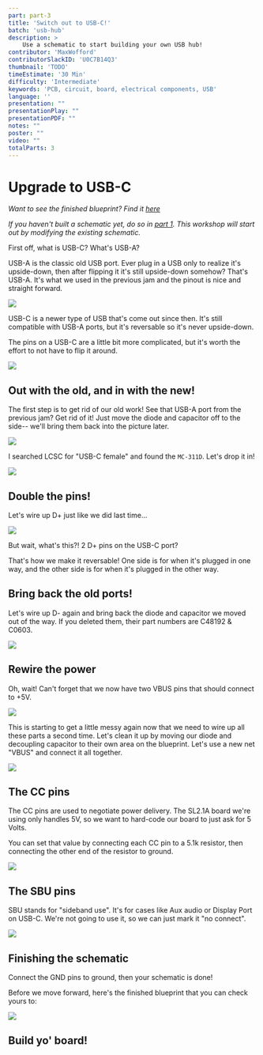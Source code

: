 ```yaml
---
part: part-3
title: 'Switch out to USB-C!'
batch: 'usb-hub'
description: >
    Use a schematic to start building your own USB hub!
contributor: 'MaxWofford'
contributorSlackID: 'U0C7B14Q3'
thumbnail: 'TODO'
timeEstimate: '30 Min'
difficulty: 'Intermediate'
keywords: 'PCB, circuit, board, electrical components, USB'
language: ''
presentation: "" 
presentationPlay: "" 
presentationPDF: "" 
notes: "" 
poster: ""
video: ""
totalParts: 3
---
```


# Upgrade to USB-C

_Want to see the finished blueprint? Find it [here](https://cloud-1fgnpj7ff-hack-club-bot.vercel.app/0schematic_usb-c-hub-hugo_steps_2023-10-11.pdf)_

_If you haven't built a schematic yet, do so in [part 1](/usb-hub/part-1). This workshop will start out by modifying the existing schematic._

First off, what is USB-C? What's USB-A?

USB-A is the classic old USB port. Ever plug in a USB only to realize it's upside-down, then after flipping it it's still upside-down somehow? That's USB-A. It's what we used in the previous jam and the pinout is nice and straight forward.

![](https://cloud-as00k601x-hack-club-bot.vercel.app/1screenshot_2023-10-11_at_15.25.13.png)

USB-C is a newer type of USB that's come out since then. It's still compatible with USB-A ports, but it's reversable so it's never upside-down.

The pins on a USB-C are a little bit more complicated, but it's worth the effort to not have to flip it around.

![](https://cloud-as00k601x-hack-club-bot.vercel.app/0screenshot_2023-10-11_at_15.27.04.png)

## Out with the old, and in with the new!

The first step is to get rid of our old work! See that USB-A port from the previous jam? Get rid of it! Just move the diode and capacitor off to the side-- we'll bring them back into the picture later.

![](https://cloud-j1ycj0t6g-hack-club-bot.vercel.app/00screenshot_2023-08-08_at_18.02.06.png)

I searched LCSC for "USB-C female" and found the `MC-311D`. Let's drop it in!

![](https://cloud-7577s4x6v-hack-club-bot.vercel.app/5screenshot_2023-10-11_at_15.17.24.png)

## Double the pins!

Let's wire up D+ just like we did last time...

![](https://cloud-9465tczyz-hack-club-bot.vercel.app/0screenshot_2023-10-11_at_15.35.25.png)

But wait, what's this?! 2 D+ pins on the USB-C port?

That's how we make it reversable! One side is for when it's plugged in one way, and the other side is for when it's plugged in the other way.

## Bring back the old ports!

Let's wire up D- again and bring back the diode and capacitor we moved out of the way. If you deleted them, their part numbers are C48192 & C0603.

![](https://cloud-esdtio3o8-hack-club-bot.vercel.app/0screenshot_2023-10-11_at_15.39.04.png)

## Rewire the power

Oh, wait! Can't forget that we now have two VBUS pins that should connect to +5V.

![](https://cloud-qbby4ute4-hack-club-bot.vercel.app/0screenshot_2023-10-11_at_15.44.33.png)

This is starting to get a little messy again now that we need to wire up all these parts a second time. Let's clean it up by moving our diode and decoupling capacitor to their own area on the blueprint. Let's use a new net "VBUS" and connect it all together.

![](https://cloud-9t7lcnmna-hack-club-bot.vercel.app/0screenshot_2023-10-11_at_15.46.19.png)

## The CC pins

The CC pins are used to negotiate power delivery. The SL2.1A board we're using only handles 5V, so we want to hard-code our board to just ask for 5 Volts.

You can set that value by connecting each CC pin to a 5.1k resistor, then connecting the other end of the resistor to ground.

![](https://cloud-7577s4x6v-hack-club-bot.vercel.app/1screenshot_2023-10-11_at_15.18.38.png)

## The SBU pins

SBU stands for "sideband use". It's for cases like Aux audio or Display Port on USB-C. We're not going to use it, so we can just mark it "no connect".

![](https://cloud-po0oxbov8-hack-club-bot.vercel.app/0screenshot_2023-10-11_at_15.49.52.png)

## Finishing the schematic

Connect the GND pins to ground, then your schematic is done!

Before we move forward, here's the finished blueprint that you can check yours to:

![](https://cloud-7577s4x6v-hack-club-bot.vercel.app/0screenshot_2023-10-11_at_15.18.49.png)

## Build yo' board!

